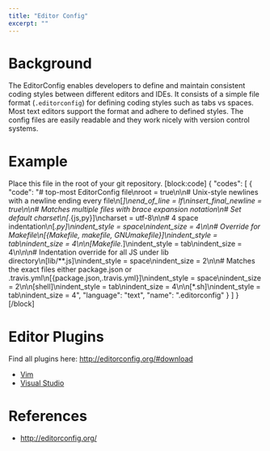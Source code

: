 ```yaml
---
title: "Editor Config"
excerpt: ""
---
```

# Background

The EditorConfig enables developers to define and maintain consistent coding styles between different editors and IDEs. It consists of a simple file format (`.editorconfig`) for defining coding styles such as tabs vs spaces. Most text editors support the format and adhere to defined styles. The config files are easily readable and they work nicely with version control systems.

# Example

Place this file in the root of your git repository.
[block:code]
{
  "codes": [
    {
      "code": "# top-most EditorConfig file\nroot = true\n\n# Unix-style newlines with a newline ending every file\n[*]\nend_of_line = lf\ninsert_final_newline = true\n\n# Matches multiple files with brace expansion notation\n# Set default charset\n[*.{js,py}]\ncharset = utf-8\n\n# 4 space indentation\n[*.py]\nindent_style = space\nindent_size = 4\n\n# Override for Makefile\n[{Makefile, makefile, GNUmakefile}]\nindent_style = tab\nindent_size = 4\n\n[Makefile.*]\nindent_style = tab\nindent_size = 4\n\n\n# Indentation override for all JS under lib directory\n[lib/**.js]\nindent_style = space\nindent_size = 2\n\n# Matches the exact files either package.json or .travis.yml\n[{package.json,.travis.yml}]\nindent_style = space\nindent_size = 2\n\n[shell]\nindent_style = tab\nindent_size = 4\n\n[*.sh]\nindent_style = tab\nindent_size = 4",
      "language": "text",
      "name": ".editorconfig"
    }
  ]
}
[/block]
# Editor Plugins

Find all plugins here: http://editorconfig.org/#download

* [Vim](https://github.com/editorconfig/editorconfig-vim#readme)
* [Visual Studio](https://marketplace.visualstudio.com/items?itemName=EditorConfig.EditorConfig)

# References
* http://editorconfig.org/